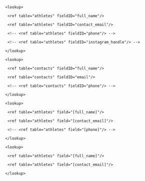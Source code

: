 <page pageID="contactsDetails" type="Details" tableName="contacts" pageTitle="Contact Detail" mainFieldIDs="full_name,email">

 <pageSection type="fields">

  <!-- Use process-oriented subsections with ≥3 fields each; merge if fewer -->

  <subSection displayName="Identity & Preferences">

   <!-- Include ALL non-audit fields (do NOT comment-out in Details) -->

   <field id="full_name" displayName="Full Name" tooltip="Contact’s full name."/>

   <field id="email" displayName="Email" tooltip="Primary email for the contact."/>

   <field id="phone" displayName="Phone" tooltip="Primary phone number for the contact."/>

   <field id="preferred_contact_method" displayName="Preferred Contact Method" tooltip="How this contact prefers to be reached (e.g., email, phone, text)."/>

   <field id="internal_notes" displayName="Internal Notes" tooltip="Private notes about this contact (not visible externally)."/>

  </subSection>



  <!-- If you have already included every non-audit field above, leave this note: -->

  <!-- There are no additional fields -->

 </pageSection>



 <!-- One child tab per direct 1→many related table -->

 <pageSection type="child_tab" name="Athlete Relationships">

  <component type="ListView" tableName="contact_athletes" createButton="VISIBLE" editType="DETAILS">

   <field id="athlete_id" displayName="Athlete" enableInlineEdit="FALSE" tooltip="Athlete linked to this contact.">

    <lookup>

     <ref table="athletes" fieldID="full_name"/>

     <ref table="athletes" fieldID="contact_email"/>

     <!-- <ref table="athletes" fieldID="phone"/> -->

     <!-- <ref table="athletes" fieldID="instagram_handle"/> -->

    </lookup>

   </field>

   <field id="relationship" displayName="Relationship" enableInlineEdit="FALSE" tooltip="How this contact is related to the athlete (e.g., parent, guardian)."/>

   <field id="is_primary" displayName="Primary?" enableInlineEdit="TRUE" tooltip="Mark as the primary contact for this athlete."/>

   <field id="internal_notes" displayName="Internal Notes" enableInlineEdit="FALSE" tooltip="Private notes about this relationship."/>

   <field id="start_date" displayName="Start Date" enableInlineEdit="FALSE" tooltip="When this contact relationship started."/>

   <field id="end_date" displayName="End Date" enableInlineEdit="FALSE" tooltip="When this contact relationship ended, if applicable."/>



  </component>



  <page type="CreateForm" table="contact_athletes">

   <field id="contact_id" prefilledFromParent="true" displayName="Contact" tooltip="Prefilled link back to this contact.">

    <lookup>

     <ref table="contacts" fieldID="full_name"/>

     <ref table="contacts" fieldID="email"/>

     <!-- <ref table="contacts" fieldID="phone"/> -->

    </lookup>

   </field>

   <field name="athlete_id" displayName="Athlete" tooltip="Select the athlete to link with this contact.">

    <lookup>

     <ref table="athletes" field="[full_name]"/>

     <ref table="athletes" field="[contact_email]"/>

     <!-- <ref table="athletes" field="[phone]"/> -->

    </lookup>

   </field>

   <field name="relationship" displayName="Relationship" tooltip="Describe how this contact is related to the athlete."/>

   <field name="is_primary" displayName="Primary?" tooltip="Set true if this is the main contact for the athlete."/>

   <field name="internal_notes" displayName="Internal Notes" tooltip="Private notes about this relationship."/>

  </page>



  <!-- Optional fields for a modal for editing. Only needed if the edit type is modal vs details-->

  <component type="EditModal" table="contact_athletes">

   <field name="athlete_id" displayName="Athlete" tooltip="Select the athlete to link with this contact.">

    <lookup>

     <ref table="athletes" field="[full_name]"/>

     <ref table="athletes" field="[contact_email]"/>

    </lookup>

   </field>

   <field name="relationship" displayName="Relationship" tooltip="Describe how this contact is related to the athlete."/>

   <field name="is_primary" displayName="Primary?" tooltip="Mark as the primary contact for this athlete."/>

   <field name="internal_notes" displayName="Internal Notes" tooltip="Private notes about this relationship."/>

  </component>



 </pageSection>

</page>

